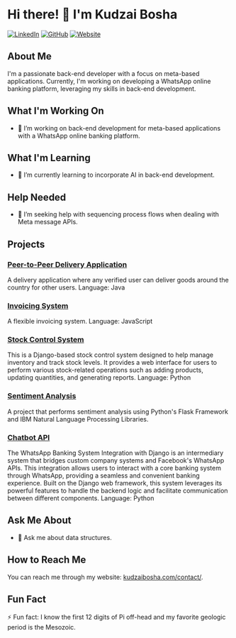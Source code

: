 # Hi there! 👋 I'm Kudzai Bosha

[![LinkedIn](https://img.shields.io/badge/-LinkedIn-blue?style=flat-square&logo=linkedin&logoColor=white)](https://www.linkedin.com/in/kudzai-arnold-bosha-97084417a/)
[![GitHub](https://img.shields.io/badge/-GitHub-black?style=flat-square&logo=github&logoColor=white)](https://github.com/KudziBosh)
[![Website](https://img.shields.io/badge/-Website-green?style=flat-square&logo=website&logoColor=white)](https://kudzaibosha.com)

## About Me
I'm a passionate back-end developer with a focus on meta-based applications. Currently, I'm working on developing a WhatsApp online banking platform, leveraging my skills in back-end development.

## What I'm Working On
- 🔭 I’m working on back-end development for meta-based applications with a WhatsApp online banking platform.

## What I'm Learning
- 🌱 I’m currently learning to incorporate AI in back-end development.

## Help Needed
- 🤔 I’m seeking help with sequencing process flows when dealing with Meta message APIs.

## Projects

### [Peer-to-Peer Delivery Application](https://github.com/KudziBosh/Peer-to-Peer-Delivery-Application)
A delivery application where any verified user can deliver goods around the country for other users.
Language: Java

### [Invoicing System](https://github.com/KudziBosh/Invoicing-System)
A flexible invoicing system.
Language: JavaScript

### [Stock Control System](https://github.com/KudziBosh/Collate_Stock)
This is a Django-based stock control system designed to help manage inventory and track stock levels. It provides a web interface for users to perform various stock-related operations such as adding products, updating quantities, and generating reports.
Language: Python

### [Sentiment Analysis](https://github.com/KudziBosh/Sentiment-Analysis)
A project that performs sentiment analysis using Python's Flask Framework and IBM Natural Language Processing Libraries.

### [Chatbot API](https://github.com/KudziBosh/ChatbotAPI)
The WhatsApp Banking System Integration with Django is an intermediary system that bridges custom company systems and Facebook's WhatsApp APIs. This integration allows users to interact with a core banking system through WhatsApp, providing a seamless and convenient banking experience. Built on the Django web framework, this system leverages its powerful features to handle the backend logic and facilitate communication between different components.
Language: Python

## Ask Me About
- 💬 Ask me about data structures.

## How to Reach Me
You can reach me through my website: [kudzaibosha.com/contact/](https://kudzaibosha.com/contact/).

## Fun Fact
⚡ Fun fact: I know the first 12 digits of Pi off-head and my favorite geologic period is the Mesozoic. 



